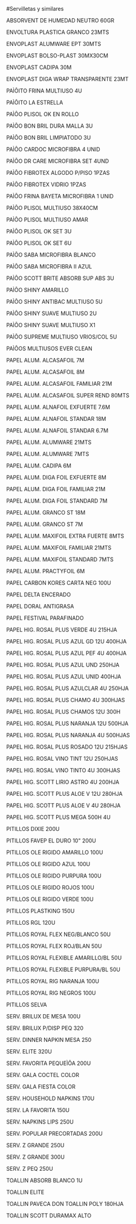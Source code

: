 #Servilletas y similares

ABSORVENT DE HUMEDAD NEUTRO 60GR

ENVOLTURA PLASTICA GRANCO 23MTS

ENVOPLAST ALUMWARE EPT 30MTS

ENVOPLAST BOLSO-PLAST 30MX30CM

ENVOPLAST CADIPA 30M

ENVOPLAST DIGA WRAP TRANSPARENTE 23MT

PAÌÔITO FRINA MULTIUSO 4U

PAÌÔITO LA ESTRELLA

PAÌÔO  PLISOL OK EN ROLLO

PAÌÔO BON BRIL DURA MALLA 3U

PAÌÔO BON BRIL LIMPIATODO 3U

PAÌÔO CARDOC MICROFIBRA 4 UNID

PAÌÔO DR CARE MICROFIBRA SET 4UND

PAÌÔO FIBROTEX ALGODO P/PISO 1PZAS

PAÌÔO FIBROTEX VIDRIO 1PZAS

PAÌÔO FRINA BAYETA MICROFIBRA 1 UNID

PAÌÔO PLISOL MULTIUSO 38X40CM

PAÌÔO PLISOL MULTIUSO AMAR

PAÌÔO PLISOL OK SET 3U

PAÌÔO PLISOL OK SET 6U

PAÌÔO SABA MICROFIBRA BLANCO

PAÌÔO SABA MICROFIBRA II AZUL

PAÌÔO SCOTT BRITE ABSORB SUP ABS 3U

PAÌÔO SHINY AMARILLO

PAÌÔO SHINY ANTIBAC MULTIUSO 5U

PAÌÔO SHINY SUAVE MULTIUSO 2U

PAÌÔO SHINY SUAVE MULTIUSO X1

PAÌÔO SUPREME MULTIUSO VRIOS/COL 5U

PAÌÔOS MULTIUSOS EVER CLEAN

PAPEL ALUM. ALCASAFOIL 7M

PAPEL ALUM. ALCASAFOIL 8M

PAPEL ALUM. ALCASAFOIL FAMILIAR 21M

PAPEL ALUM. ALCASAFOIL SUPER REND 80MTS

PAPEL ALUM. ALNAFOIL EXFUERTE 7.6M

PAPEL ALUM. ALNAFOIL STANDAR 18M

PAPEL ALUM. ALNAFOIL STANDAR 6.7M

PAPEL ALUM. ALUMWARE 21MTS

PAPEL ALUM. ALUMWARE 7MTS

PAPEL ALUM. CADIPA 6M

PAPEL ALUM. DIGA FOIL EXFUERTE 8M

PAPEL ALUM. DIGA FOIL FAMILIAR 21M

PAPEL ALUM. DIGA FOIL STANDARD 7M

PAPEL ALUM. GRANCO ST 18M

PAPEL ALUM. GRANCO ST 7M

PAPEL ALUM. MAXIFOIL EXTRA FUERTE 8MTS

PAPEL ALUM. MAXIFOIL FAMILIAR 21MTS

PAPEL ALUM. MAXIFOIL STANDARD 7MTS

PAPEL ALUM. PRACTYFOIL 6M

PAPEL CARBON KORES CARTA NEG 100U

PAPEL DELTA ENCERADO

PAPEL DORAL ANTIGRASA

PAPEL FESTIVAL PARAFINADO

PAPEL HIG. ROSAL PLUS  VERDE 4U 215HJA

PAPEL HIG. ROSAL PLUS AZUL GD 12U 400HJA

PAPEL HIG. ROSAL PLUS AZUL PEF 4U 400HJA

PAPEL HIG. ROSAL PLUS AZUL UND 250HJA

PAPEL HIG. ROSAL PLUS AZUL UNID 400HJA

PAPEL HIG. ROSAL PLUS AZULCLAR 4U 250HJA

PAPEL HIG. ROSAL PLUS CHAMO 4U 300HJAS

PAPEL HIG. ROSAL PLUS CHAMOS 12U 300H

PAPEL HIG. ROSAL PLUS NARANJA 12U 500HJA

PAPEL HIG. ROSAL PLUS NARANJA 4U 500HJAS

PAPEL HIG. ROSAL PLUS ROSADO 12U 215HJAS

PAPEL HIG. ROSAL VINO TINT 12U 250HJAS

PAPEL HIG. ROSAL VINO TINTO 4U 300HJAS

PAPEL HIG. SCOTT LIRIO ASTRO 4U 200HJA

PAPEL HIG. SCOTT PLUS ALOE V 12U 280HJA

PAPEL HIG. SCOTT PLUS ALOE V 4U 280HJA

PAPEL HIG. SCOTT PLUS MEGA 500H 4U

PITILLOS DIXIE 200U

PITILLOS FAVEP EL DURO 10" 200U

PITILLOS OLE RIGIDO AMARILLO 100U

PITILLOS OLE RIGIDO AZUL 100U

PITILLOS OLE RIGIDO PURPURA 100U

PITILLOS OLE RIGIDO ROJOS 100U

PITILLOS OLE RIGIDO VERDE 100U

PITILLOS PLASTKING 150U

PITILLOS RGL 120U

PITILLOS ROYAL FLEX NEG/BLANCO 50U

PITILLOS ROYAL FLEX ROJ/BLAN 50U

PITILLOS ROYAL FLEXIBLE AMARILLO/BL 50U

PITILLOS ROYAL FLEXIBLE PURPURA/BL 50U

PITILLOS ROYAL RIG NARANJA 100U

PITILLOS ROYAL RIG NEGROS 100U

PITILLOS SELVA

SERV. BRILUX DE MESA 100U

SERV. BRILUX P/DISP PEQ 320

SERV. DINNER NAPKIN MESA 250

SERV. ELITE 320U

SERV. FAVORITA PEQUEÌÔA 200U

SERV. GALA COCTEL COLOR

SERV. GALA FIESTA COLOR

SERV. HOUSEHOLD NAPKINS 170U

SERV. LA FAVORITA 150U

SERV. NAPKINS LIPS 250U

SERV. POPULAR PRECORTADAS 200U

SERV. Z GRANDE 250U

SERV. Z GRANDE 300U

SERV. Z PEQ 250U

TOALLIN ABSORB BLANCO 1U

TOALLIN ELITE

TOALLIN PAVECA DON TOALLIN POLY 180HJA

TOALLIN SCOTT DURAMAX ALTO
